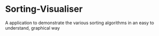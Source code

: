 # Sorting-Visualiser
A application to demonstrate the various sorting algorithms in an easy to understand, graphical way
